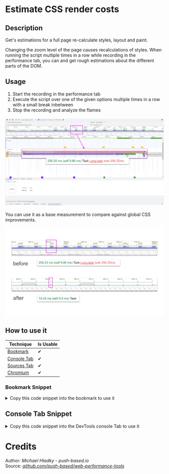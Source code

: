# Estimate CSS render costs

## Description

Get's estimations for a full page re-calculate styles, layout and paint. 

Changing the zoom level of the page causes recalculations of styles. 
When running the script multiple times in a row while recording in the performance tab,
you can and get rough estimations about the different parts of the DOM.

## Usage

1. Start the recording in the performance tab
2. Execute the script over one of the given options multiple times in a row with a small break inbetween
3. Stop the recording and analyze the flames

![full-page-relayout](images/full-page-relayout.png)

You can use it as a base measurement to compare against global CSS improvements.

![full-page-relayout-comparison](images/full-page-relayout-comparison.png)

## How to use it

<!-- START-HOW_TO[bookmark,console-tab,sources-tab,chromium] -->


| Technique   | Is Usable  |
| ----------- | ---------- |
| [Bookmark](https://github.com/push-based/web-performance-tools/blob/main/docs/how-to-use-it-with-bookmarks) |      ✔    | 
| [Console Tab](https://github.com/push-based/web-performance-tools/blob/main/docs/how-to-use-it-with-console-tab.md) |      ✔    | 
| [Sources Tab](https://github.com/push-based/web-performance-tools/blob/main/docs/how-to-use-it-with-sources-tab.md) |      ✔    | 
| [Chromium](https://github.com/push-based/web-performance-tools/blob/main/docs/how-to-use-it-with-chromium.md)       |      ✔    |
    


### Bookmark Snippet



<details>

<summary>Copy this code snippet into the bookmark to use it</summary>


```javascript

javascript:(() => {const b = document.body;
b.style.zoom === '1' ? b.style.zoom = '1.01' : b.style.zoom = '1';
})()
``` 




</details>



## Console Tab Snippet

<details>

<summary>Copy this code snippet into the DevTools console Tab to use it</summary>


```javascript

const b = document.body;
b.style.zoom === '1' ? b.style.zoom = '1.01' : b.style.zoom = '1';

``` 




</details>




<!-- END-HOW_TO -->


















# Credits

Author: _Michael Hladky - push-based.io_  
Source: _[github.com/push-based/web-performance-tools](www.github.com/push-based/web-performance-tools)_  
